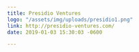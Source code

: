 ```yaml
---
title: Presidio Ventures
logo: "/assets/img/uploads/presidio1.png"
link: http://presidio-ventures.com/
date: 2019-01-03 15:30:03 -0600

---
```

